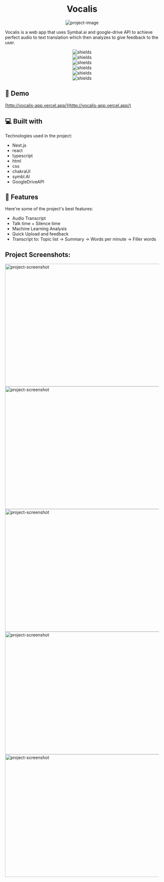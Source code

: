 <h1 align="center" id="title">Vocalis</h1>

<p align="center"><img src="https://media.discordapp.net/attachments/1011845624662065282/1013560106916519996/VocalisLOGO.png" alt="project-image"></p>

<p id="description">Vocalis is a web app that uses Symbal.ai and google-drive API to achieve perfect audio to text translation which then analyzes to give feedback to the user.</p>

<p align="center"><img src="https://img.shields.io/badge/Next.js-v12.2.5-green" alt="shields"> <br /> <img src="https://img.shields.io/badge/Typescript-v18.7.13-green" alt="shields"><br /><img src="https://img.shields.io/badge/React-v18.2.0-green" alt="shields"><br /><img src="https://img.shields.io/badge/ChakraUI-v2.2.9-green" alt="shields"><br /><img src="https://img.shields.io/badge/Google--Drive%20API-recent-blue" alt="shields"><br /><img src="https://img.shields.io/badge/Symbl.AI-up%20to%20date-blue" alt="shields"></p>

<h2>🚀 Demo</h2>

[http://vocalis-app.vercel.app/](http://vocalis-app.vercel.app/)

<h2>💻 Built with</h2>

Technologies used in the project:

*   Next.js
*   react
*   typescript
*   html
*   css
*   chakraUI
*   symbl.AI
*   GoogleDriveAPI


  
  
<h2>🧐 Features</h2>

Here're some of the project's best features:

*   Audio Transcript
*   Talk time + Silence time
*   Machine Learning Analysis
*   Quick Upload and feedback
*   Transcript to: Topic list -> Summary -> Words per minute -> Filler words





<h2>Project Screenshots:</h2>

<img src="https://d112y698adiu2z.cloudfront.net/photos/production/software_photos/002/205/339/datas/gallery.jpg" alt="project-screenshot" width="650" height="400/">

<img src="https://d112y698adiu2z.cloudfront.net/photos/production/software_photos/002/205/340/datas/gallery.jpg" alt="project-screenshot" width="650" height="400/">

<img src="https://d112y698adiu2z.cloudfront.net/photos/production/software_photos/002/205/341/datas/gallery.jpg" alt="project-screenshot" width="650" height="400/">

<img src="https://d112y698adiu2z.cloudfront.net/photos/production/software_photos/002/205/343/datas/gallery.jpg" alt="project-screenshot" width="650" height="400/">

<img src="https://d112y698adiu2z.cloudfront.net/photos/production/software_photos/002/205/344/datas/gallery.jpg" alt="project-screenshot" width="650" height="400/">

